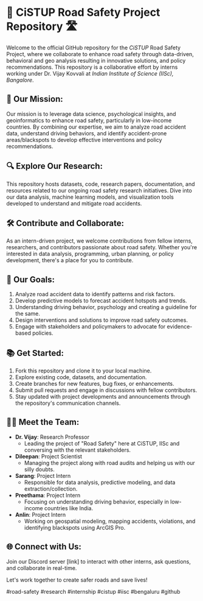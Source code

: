 
# 🚦 CiSTUP Road Safety Project Repository 🛣️

Welcome to the official GitHub repository for the *CiSTUP* Road Safety Project, where we collaborate to enhance road safety through data-driven, behavioral and geo analysis resulting in innovative solutions, and policy recommendations.  This repository is a collaborative effort by interns working under Dr. Vijay Kovvali at *Indian Institute of Science (IISc), Bangalore*.

## 🎯 Our Mission:
Our mission is to leverage data science, psychological insights, and geoinformatics to enhance road safety, particularly in low-income countries. By combining our expertise, we aim to analyze road accident data, understand driving behaviors, and identify accident-prone areas/blackspots to develop effective interventions and policy recommendations.

## 🔍 Explore Our Research:
This repository hosts datasets, code, research papers, documentation, and resources related to our ongoing road safety research initiatives. Dive into our data analysis, machine learning models, and visualization tools developed to understand and mitigate road accidents.

## 🛠️ Contribute and Collaborate:
As an intern-driven project, we welcome contributions from fellow interns, researchers, and contributors passionate about road safety. Whether you're interested in data analysis, programming, urban planning, or policy development, there's a place for you to contribute.

## 🌟 Our Goals:
1. Analyze road accident data to identify patterns and risk factors.
2. Develop predictive models to forecast accident hotspots and trends.
3. Understanding driving behavior, psychology and creating a guideline for the same.
4. Design interventions and solutions to improve road safety outcomes.
5. Engage with stakeholders and policymakers to advocate for evidence-based policies.

## 📚 Get Started:
1. Fork this repository and clone it to your local machine.
2. Explore existing code, datasets, and documentation.
3. Create branches for new features, bug fixes, or enhancements.
4. Submit pull requests and engage in discussions with fellow contributors.
5. Stay updated with project developments and announcements through the repository's communication channels.

## 👩‍💼 Meet the Team:
- **Dr. Vijay**: Research Professor
  - Leading the project of "Road Safety" here at CiSTUP, IISc and conversing with the relevant stakeholders.
- **Dileepan**: Project Scientist
  - Managing the project along with road audits and helping us with our silly doubts.
- **Sarang**: Project Intern
  - Responsible for data analysis, predictive modeling, and data extraction/collection.
- **Preethama**: Project Intern
  - Focusing on understanding driving behavior, especially in low-income countries like India.
- **Anlin**: Project Intern
  - Working on geospatial modeling, mapping accidents, violations, and identifying blackspots using ArcGIS Pro.

## 🌐 Connect with Us:
Join our Discord server [link] to interact with other interns, ask questions, and collaborate in real-time.

Let's work together to create safer roads and save lives!

#road-safety #research #internship #cistup #iisc #bengaluru #github
